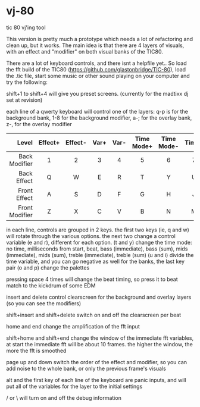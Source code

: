 # vj-80
tic 80 vj'ing tool

This version is pretty much a prototype which needs a lot of refactoring and clean up, but it works. The main idea is that there are 4 layers of visuals, with an effect and "modifier" on both visual banks of the TIC80.

There are a lot of keyboard controls, and there isnt a helpfile yet.. So load the fft build of the TIC80 (https://github.com/glastonbridge/TIC-80), load the .tic file, start some music or other sound playing on your computer and try the following:

shift+1 to shift+4 will give you preset screens. (currently for the madtixx dj set at revision)

each line of a qwerty keyboard will control one of the layers: q-p is for the background bank, 1-8 for the background modifier, a-; for the overlay bank, z-, for the overlay modifier

| Level | Effect+ | Effect- | Var+ | Var- | Time Mode+ | Time Mode- | Time+ | Time- | Palette+ | Palette- |
| ---: | :---: | :---: | :---: | :---: | :---: | :---: | :---: | :---: | :---: | :---: |
| Back Modifier | 1 | 2 | 3 | 4 | 5 | 6 | 7 | 8 |
| Back Effect | Q | W | E | R | T | Y | U | I |
| Front Effect | A | S | D | F | G | H | J | K |
| Front Modifier | Z | X | C | V | B | N | M | < |

in each line, controls are grouped in 2 keys. 
  the first two keys (ie, q and w) will rotate through the various options. 
  the next two change a control variable (e and r), different for each option. 
  (t and y) change the time mode: no time, milliseconds from start, beat, bass (immediate), bass (sum), mids (immediate), mids (sum), treble (immediate), treble (sum)
  (u and i) divide the time variable, and you can go negative as well
  for the banks, the last key pair (o and p) change the palettes
	
pressing space 4 times will change the beat timing, so press it to beat match to the kickdrum of some EDM

insert and delete control clearscreen for the background and overlay layers (so you can see the modifiers)

shift+insert and shift+delete switch on and off the clearscreen per beat

home and end change the amplification of the fft input

shift+home and shift+end change the window of the immediate fft variables, at start the immediate fft will be about 10 frames. the higher the window, the more the fft is smoothed

page up and down switch the order of the effect and modifier, so you can add noise to the whole bank, or only the previous frame's visuals

alt and the first key of each line of the keyboard are panic inputs, and will put all of the variables for the layer to the initial settings

/  or \ will turn on and off the debug information
